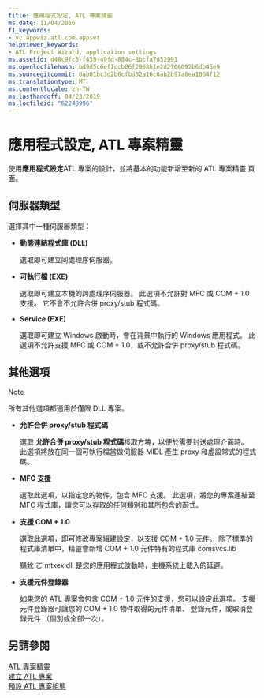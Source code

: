 ```yaml
---
title: 應用程式設定, ATL 專案精靈
ms.date: 11/04/2016
f1_keywords:
- vc.appwiz.atl.com.appset
helpviewer_keywords:
- ATL Project Wizard, application settings
ms.assetid: d48c9fc5-f439-49fd-884c-8bcfa7d52991
ms.openlocfilehash: bd9d5c6ef1ccb86f2968b1e2d2706092b6db45e9
ms.sourcegitcommit: 0ab61bc3d2b6cfbd52a16c6ab2b97a8ea1864f12
ms.translationtype: MT
ms.contentlocale: zh-TW
ms.lasthandoff: 04/23/2019
ms.locfileid: "62248996"
---
```

# <a name="application-settings-atl-project-wizard"></a>應用程式設定, ATL 專案精靈

使用**應用程式設定**ATL 專案的設計，並將基本的功能新增至新的 ATL 專案精靈 頁面。

## <a name="server-type"></a>伺服器類型

選擇其中一種伺服器類型：

- **動態連結程式庫 (DLL)**

   選取即可建立同處理序伺服器。

- **可執行檔 (EXE)**

   選取即可建立本機的跨處理序伺服器。 此選項不允許對 MFC 或 COM + 1.0 支援。 它不會不允許合併 proxy/stub 程式碼。

- **Service (EXE)**

   選取即可建立 Windows 啟動時，會在背景中執行的 Windows 應用程式。 此選項不允許支援 MFC 或 COM + 1.0，或不允許合併 proxy/stub 程式碼。

## <a name="additional-options"></a>其他選項

> [!NOTE]
> 所有其他選項都適用於僅限 DLL 專案。

- **允許合併 proxy/stub 程式碼**

   選取 **允許合併 proxy/stub 程式碼**核取方塊，以便於需要封送處理介面時。 此選項將放在同一個可執行檔當做伺服器 MIDL 產生 proxy 和虛設常式的程式碼。

- **MFC 支援**

   選取此選項，以指定您的物件，包含 MFC 支援。 此選項，將您的專案連結至 MFC 程式庫，讓您可以存取的任何類別和其所包含的函式。

- **支援 COM + 1.0**

   選取此選項，即可修改專案組建設定，以支援 COM + 1.0 元件。 除了標準的程式庫清單中，精靈會新增 COM + 1.0 元件特有的程式庫 comsvcs.lib

   颾魤 ㄛ mtxex.dll 是您的應用程式啟動時，主機系統上載入的延遲。

- **支援元件登錄器**

   如果您的 ATL 專案會包含 COM + 1.0 元件的支援，您可以設定此選項。 支援元件登錄器可讓您的 COM + 1.0 物件取得的元件清單、 登錄元件，或取消登錄元件 （個別或全部一次）。

## <a name="see-also"></a>另請參閱

[ATL 專案精靈](../../atl/reference/atl-project-wizard.md)<br/>
[建立 ATL 專案](../../atl/reference/creating-an-atl-project.md)<br/>
[預設 ATL 專案組態](../../atl/reference/default-atl-project-configurations.md)
